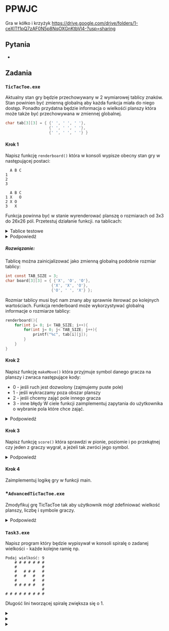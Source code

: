 # PPWJC

Gra w kółko i krzyżyk
https://drive.google.com/drive/folders/1-ceXITf1pQ7zAF0N5p8NqOXGnKtbVl4-?usp=sharing

## Pytania

- 

## Zadania

### `TicTacToe.exe`
Aktualny stan gry będzie przechowywany w 2 wymiarowej tablicy znaków.
Stan powinien być zmienną globalną aby każda funkcja miała do niego dostęp.
Ponadto przydatna będzie informacja o wielkośći planszy która może także być przechowywana w zmiennej globalnej.
```c
char tab[3][3] = { {' ', ' ', ' '},
                   {' ', ' ', ' '},
                   {' ', ' ', ' '} }
```
#### Krok 1
Napisz funkcję `renderboard()` która w konsoli wypisze obecny stan gry w następującej postaci:
```terminal
  A B C
1   
2   
3   
```

```terminal
  A B C
1 X   O
2 X O
3   X
```
Funkcja powinna być w stanie wyrenderować planszę o rozmiarach od 3x3 do 26x26 pól.
Przetestuj działanie funkcji.
na tablicach:
<details>
<summary>Tablice testowe</summary>

```c
int const TAB_SIZE = 4;
char board[TAB_SIZE][TAB_SIZE] = { {' ', ' ', ' ', ' '},
                                  {' ', ' ', ' ', ' '},
                                  {' ', ' ', ' ', ' '},
                                  {' ', ' ', ' ', ' '} };
```

```c
//Można zmienić rozmiar tablicy na mniejszy/więszy
int const TAB_SIZE = 26;
char board[TAB_SIZE][TAB_SIZE];
//w funkcji main ustawiane są wartośći w tablicy
int main(int argc, char const *argv[])
{
    for (size_t i = 0; i < TAB_SIZE; i++)
    {
        for (size_t j = 0; j < TAB_SIZE; j++)
        {
            board[i][j] = ' ';
        }
    }
    return 0;
}
```

</details>

<details>
<summary>Podpowiedź</summary>

```c
// Typ char przechowuje liczby od 0 do 255 które w funkcji printf() są dekodowane na znaki widoczne w konsoli.
// A - 65
// Z - 90
// a - 97
// z - 122
for(char i = 65; i<91; i++){
    printf("%c ", i);
}
```

Nagłowki kolumn można wypisać przed wypisywaniem wartości planszy.

Nagłówki wierszy można wypisać przed iteracją po drugim wymiarze tablicy.
</details>

##### Rozwiązanie:

Tablicę można zainicjalizować jako zmienną globalną podobnie rozmiar tablicy:

```c
int const TAB_SIZE = 3;
char board[3][3] = { {'X', 'O', 'O'},
                    {'X', 'X', 'O'},
                    {'O', ' ', 'X'} };
```

Rozmiar tablicy musi być nam znany aby sprawnie iterować po kolejnych wartościach.
Funkcja renderboard może wykorzystywać globalną informacje o rozmiarze tablicy:

```c
renderboard(){
    for(int i= 0; i< TAB_SIZE; i++){
        for(int j= 0; j< TAB_SIZE; j++){
            printf("%c", tab[i][j]);
        }
    }
}
```

#### Krok 2
Napisz funkcję `makeMove()` która przyjmuje symbol danego gracza na planszy i zwraca następujące kody:
- 0 - jeśli ruch jest dozwolony (zajmujemy puste pole)
- 1 - jeśli wykraczamy poza obszar planszy
- 2 - jeśli chcemy zająć pole innego gracza
- 3 - inne błędy
W ciele funkcji zaimplementuj zapytania do użytkownika o wybranie pola które chce zająć.

<details>
<summary>Podpowiedź</summary>

Za pomocą instrukcji scanf() możemy odczytać kilka wartości jednocześnie.

```c
char col;
int row;
printf("Podaj wartośc col i row np.  ", player);
scanf(" %c %i", &col, &row);
```

Po odczytaniu wartości wystarczy zamienic je na indeksy (numerowane od 0) i sprawdzić odpowiednie warunki.
</details>

#### Krok 3
Napisz funkcję `score()` która sprawdzi w pionie, poziomie i po przekątnej czy jeden z graczy wygrał, a jeżeli tak zwróci jego symbol.

<details>
<summary>Podpowiedź</summary>

Należy sprawdzać czy w kolumach, wierszach, na przekątnych znajdują się takie same znaki.
Jeśli natrafimy na znak ' ' możemy przerwać dalsze poszukiwania w kolumnie, wierszu, na przekątnej. Podobnie jesli natrafimy na symbol innego gracza.

</details>

#### Krok 4
Zaimplementuj logikę gry w funkcji main.

### *`AdvancedTicTacToe.exe`

Zmodyfikuj grę TicTacToe tak aby użytkownik mógł zdefiniować wielkość planszy, liczbę i symbole graczy.

<details>
<summary>Podpowiedź</summary>

```c
#include <stdlib.h>
#include <stdio.h>

// Zmienne globalne dostępne dla funkcji
// wskaźnik na pierwszy element tablicy
int *board;
// rozmiar tablicy
int BOARD_SIZE = 3;

int main(int argc, char const *argv[])
{
    // Talice w pamięci są przechowyane w kolejnych adresach
    int tab[2][3] = { {1,2,3},{4,5,6} };
    int tab_size = sizeof(tab)/sizeof(int);
    printf("tab_size = %i\n",tab_size);
    int iterations = 0;
    for (int *i = tab; iterations < (sizeof(tab)/sizeof(int)); i++)
    {
        printf("%i ", *i);
        iterations++;
    }
    printf("\n");

    // Rozmiar tablicy 2x3 typu int to (2*int)*(3*int) gdzie int to wielkość typu int.
    int size = (BOARD_SIZE * sizeof(int)) * (BOARD_SIZE * sizeof(int));
    // funkcja maloc() zarezerwuje w pamięci określoną liczbę bajtów i zwróci wskaźnik do pierwszego bajtu.
    board = malloc(size);
    
    // wiedząc że plansza ma rozmiar 3x3 co 3 komórka w pamięci będzie początkiem nowego wiersza.
    int row = 0;
    for (int *rowwsk = board; row < BOARD_SIZE; rowwsk + BOARD_SIZE)
    {
        int col = 0;
        for (int *colwsk = rowwsk; col < BOARD_SIZE; colwsk++)
        {
            *colwsk = 0;
            col++;
        }
        row++;
    }

    row = 0;
    for (int *rowwsk = board; row < BOARD_SIZE; rowwsk + BOARD_SIZE)
    {
        int col = 0;
        for (int *colwsk = rowwsk; col < BOARD_SIZE; colwsk++)
        {
            printf("board[%i][%i] = %i \t",row, col,*colwsk);
            col++;
        }
        printf("\n");
        row++;
    }

    // free zwalnia pamięć
    free(board);
    return 0;
}
```

</details>

### `Task3.exe`

Napisz program który będzie wypisywał w konsoli spiralę o zadanej wielkości - każde kolejne ramię  np.

```
Podaj wielkość: 9
    # # # # # # #               
    #           #
    #   # # #   #
    #   #   #   #
    #       #   #
    # # # # #   #
                #
# # # # # # # # #
```

Długość lini tworzącej spiralę zwiększa się o 1.

<details>
<summary></summary>

Jak obliczyć wielkość tablicy przechowującej spiralę o wielkościach: 5, 6, 7, 8?

</details>

<details>
<summary></summary>

Jak wyznaczyć początek rysowania spirali?

</details>


<details>
<summary></summary>

Które indeksy tablicy zmieniać poruszając się na północ, wschód, południe, zachód?

</details>
          
 
      